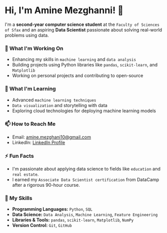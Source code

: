 # Hi, I'm Amine Mezghanni! 👋

I'm a **second-year computer science student** at the `Faculty of Sciences of Sfax` and an aspiring **Data Scientist** passionate about solving real-world problems using data.

### 🔭 What I'm Working On
- Enhancing my skills in `machine learning` and `data analysis`
- Building projects using Python libraries like `pandas`, `scikit-learn`, and `Matplotlib`
- Working on personal projects and contributing to open-source

### 🌱 What I'm Learning
* Advanced `machine learning techniques`
* `Data visualization` and storytelling with data
* Exploring cloud technologies for deploying machine learning models

### 📫 How to Reach Me
- Email: [amine.mezghani10@gmail.com](mailto:amine.mezghani10@gmail.com)
- LinkedIn: [LinkedIn Profile](https://www.linkedin.com/in/amine-mezghanni)

### ⚡ Fun Facts
- I'm passionate about applying data science to fields like `education` and `real estate`.
- I earned my `Associate Data Scientist certification` from DataCamp after a rigorous 90-hour course.

### 🚀 My Skills
* **Programming Languages:** `Python`, `SQL`
* **Data Science:** `Data Analysis`, `Machine Learning`, `Feature Engineering`
* **Libraries & Tools:** `pandas`, `scikit-learn`, `Matplotlib`, `NumPy`
* **Version Control:** `Git`, `GitHub`
